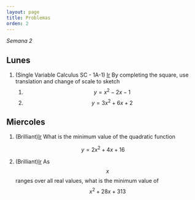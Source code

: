 ```yaml
---
layout: page
title: Problemas
orden: 2
---
```


*Semana 2*

## Lunes

1. (Single Variable Calculus SC - 1A-1) [Ir](https://ocw.mit.edu/courses/mathematics/18-01sc-single-variable-calculus-fall-2010/1.-differentiation/part-a-definition-and-basic-rules/problem-set-1/MIT18_01SC_pset1prb.pdf) By completing the square, use translation and change of scale to sketch
   1. $$y = x^2  - 2x - 1$$
   2. $$y = 3x^2 + 6x + 2$$


## Miercoles

1. (Brilliant)[Ir](https://brilliant.org/practice/completing-the-square-find-the-vertex/?subtopic=quadratic-equations&chapter=completing-the-square) What is the minimum value of the quadratic function

$$y = 2x^2 + 4x + 16$$

2. (Brilliant)[Ir](https://brilliant.org/practice/completing-the-square-applications/?subtopic=quadratic-equations&chapter=completing-the-square)
As $$x$$ ranges over all real values, what is the minimum value of 
$$x^2+28x+313$$
